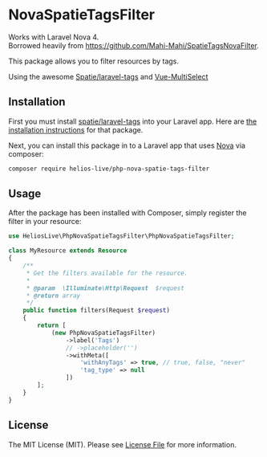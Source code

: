 # NovaSpatieTagsFilter
Works with Laravel Nova 4.  
Borrowed heavily from https://github.com/Mahi-Mahi/SpatieTagsNovaFilter.  

This package allows you to filter resources by tags.

Using the awesome [Spatie/laravel-tags](https://github.com/spatie/laravel-tags) and [Vue-MultiSelect](https://github.com/shentao/vue-multiselect) 

## Installation

First you must install [spatie/laravel-tags](https://github.com/spatie/laravel-tags) into your Laravel app. Here are [the installation instructions](https://spatie.be/docs/laravel-tags/v4/installation-and-setup) for that package.

Next, you can install this package in to a Laravel app that uses [Nova](https://nova.laravel.com) via composer:

```bash
composer require helios-live/php-nova-spatie-tags-filter
```

## Usage

After the package has been installed with Composer, simply register the filter in your resource:

```php
use HeliosLive\PhpNovaSpatieTagsFilter\PhpNovaSpatieTagsFilter;

class MyResource extends Resource
{
    /**
     * Get the filters available for the resource.
     *
     * @param  \Illuminate\Http\Request  $request
     * @return array
     */
    public function filters(Request $request)
    {
        return [
            (new PhpNovaSpatieTagsFilter)
                ->label('Tags')
                // ->placeholder('')
                ->withMeta([
                    'withAnyTags' => true, // true, false, "never"
                    'tag_type' => null
                ])
        ];
    }
}
```

## License

The MIT License (MIT). Please see [License File](LICENSE.md) for more information.
